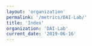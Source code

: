 ```yaml
---
layout: 'organization'
permalink: '/metrics/DAI-Lab/'
title: 'Index'
organization: 'DAI-Lab'
current_date: '2019-06-16'
---
```

